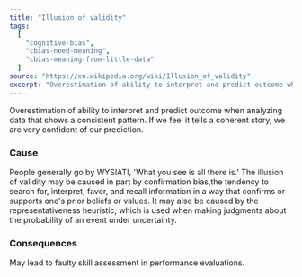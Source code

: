 ```yaml
---
title: "Illusion of validity"
tags:
  [
    "cognitive-bias",
    "cbias-need-meaning",
    "cbias-meaning-from-little-data"
  ]
source: "https://en.wikipedia.org/wiki/Illusion_of_validity"
excerpt: "Overestimation of ability to interpret and predict outcome when analyzing data that shows a consistent pattern."
---
```


Overestimation of ability to interpret and predict outcome when analyzing data that shows a consistent pattern. If we feel it tells a coherent story, we are very confident of our prediction.

### Cause

People generally go by WYSIATI, 'What you see is all there is.'
The illusion of validity may be caused in part by confirmation bias,the tendency to search for, interpret, favor, and recall information in a way that confirms or supports one's prior beliefs or values. It may also be caused by the representativeness heuristic, which is used when making judgments about the probability of an event under uncertainty.

### Consequences

May lead to faulty skill assessment in performance evaluations.


